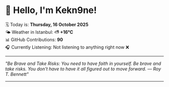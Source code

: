# 👋 Hello, I'm Kekn9ne!

🗓️ Today is: **Thursday, 16 October 2025**  
🌤️ Weather in Istanbul: **⛅️  +16°C**  
📊 GitHub Contributions: **90**  
🎧 Currently Listening: Not listening to anything right now ❌

---

_"Be Brave and Take Risks: You need to have faith in yourself. Be brave and take risks. You don't have to have it all figured out to move forward. — *Roy T. Bennett*"_

---
